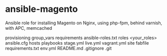 ansible-magento
===============

Ansible role for installing Magento on Nginx, using php-fpm, behind varnish, with APC, memcached


provisioning
    group_vars
    requirements
        ansible-roles.txt
    roles
        <your_roles>
    ansible.cfg
    hosts
    playbooks
        stage.yml
        live.yml
        vagrant.yml
site
fabfile
requirements.txt
env.yml
README.md
.gitignore
.git
